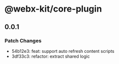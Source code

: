 # @webx-kit/core-plugin

## 0.0.1

### Patch Changes

- 54b12e3: feat: support auto refresh content scripts
- 3df33c3: refactor: extract shared logic
